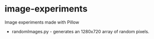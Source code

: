 # image-experiments
Image experiments made with Pillow

* randomImages.py - generates an 1280x720 array of random pixels.
